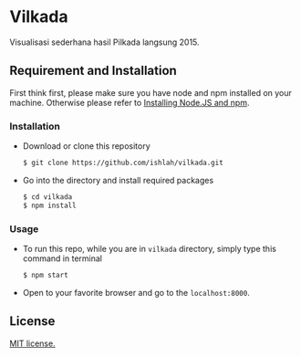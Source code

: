 # Vilkada
Visualisasi sederhana hasil Pilkada langsung 2015.

## Requirement and Installation

First think first, please make sure you have node and npm installed on your machine. Otherwise please refer to [Installing Node.JS and npm](https://docs.npmjs.com/getting-started/installing-node).

### Installation

- Download or clone this repository

  ```bash
  $ git clone https://github.com/ishlah/vilkada.git
  ```
- Go into the directory and install required packages

  ```bash
  $ cd vilkada
  $ npm install
  ```
  
### Usage

- To run this repo, while you are in `vilkada` directory, simply type this command in terminal

  ```bash
  $ npm start
  ```
  
- Open to your favorite browser and go to the `localhost:8000`.

## License

[MIT license.](https://opensource.org/licenses/MIT)
